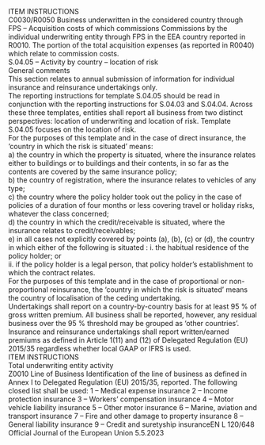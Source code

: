  
ITEM  INSTRUCTIONS  
C0030/R0050  Business underwritten in the 
considered country through 
FPS – Acquisition costs of 
which commissions  Commissions by the individual underwriting entity through FPS in the EEA 
country reported in R0010. 
The portion of the total acquisition expenses (as reported in R0040) which relate 
to commission costs.  
S.04.05 – Activity by country – location of risk  
General comments  
This section relates to annual submission of information for individual insurance and reinsurance undertakings only.  
The reporting instructions for template S.04.05 should be read in conjunction with the reporting instructions for 
S.04.03 and S.04.04. Across these three templates, entities shall report all business from two distinct perspectives: 
location of underwriting and location of risk. Template S.04.05 focuses on the location of risk.  
For the purposes of this template and in the case of direct insurance, the ‘country in which the risk is situated’ means:  
a) the country in which the property is situated, where the insurance relates either to buildings or to buildings and their 
contents, in so far as the contents are covered by the same insurance policy;  
b) the country of registration, where the insurance relates to vehicles of any type;  
c) the country where the policy holder took out the policy in the case of policies of a duration of four months or less 
covering travel or holiday risks, whatever the class concerned;  
d) the country in which the credit/receivable is situated, where the insurance relates to credit/receivables;  
e) in all cases not explicitly covered by points (a), (b), (c) or (d), the country in which either of the following is situated : 
i. the habitual residence of the policy holder; or  
ii. if the policy holder is a legal person, that policy holder’s establishment to which the contract relates.  
For the purposes of this template and in the case of proportional or non-proportional reinsurance, the ‘country in which 
the risk is situated’ means the country of localisation of the ceding undertaking.  
Undertakings shall report on a country-by-country basis for at least 95 % of gross written premium. All business shall 
be reported, however, any residual business over the 95 % threshold may be grouped as ‘other countries’.  
Insurance and reinsurance undertakings shall report written/earned premiums as defined in Article 1(11) and (12) of 
Delegated Regulation (EU) 2015/35 regardless whether local GAAP or IFRS is used.  
ITEM  INSTRUCTIONS  
Total underwriting entity activity  
Z0010  Line of Business  Identification of the line of business as defined in Annex I to Delegated Regulation 
(EU) 2015/35, reported. The following closed list shall be used: 
1 – Medical expense insurance 
2 – Income protection insurance 
3 – Workers’ compensation insurance 
4 – Motor vehicle liability insurance 
5 – Other motor insurance 
6 – Marine, aviation and transport insurance 
7 – Fire and other damage to property insurance 
8 – General liability insurance 
9 – Credit and suretyship insuranceEN  L 120/648 Official Journal of the European Union 5.5.2023